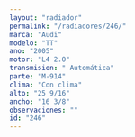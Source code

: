 ```yaml
---
layout: "radiador"
permalink: "/radiadores/246/"
marca: "Audi"
modelo: "TT"
ano: "2005"
motor: "L4 2.0"
transmision: " Automática"
parte: "M-914"
clima: "Con clima"
alto: "25 9/16"
ancho: "16 3/8"
observaciones: ""
id: "246"
---
```



